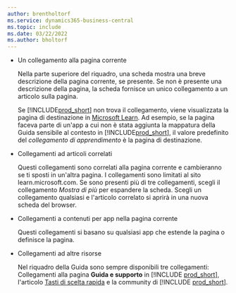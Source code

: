 ```yaml
---
author: brentholtorf
ms.service: dynamics365-business-central
ms.topic: include
ms.date: 03/22/2022
ms.author: bholtorf
---
```

- Un collegamento alla pagina corrente

  Nella parte superiore del riquadro, una scheda mostra una breve descrizione della pagina corrente, se presente. Se non è presente una descrizione della pagina, la scheda fornisce un unico collegamento a un articolo sulla pagina.  

  Se [!INCLUDE[prod_short](prod_short.md)] non trova il collegamento, viene visualizzata la pagina di destinazione in [Microsoft Learn](/dynamics365/business-central). Ad esempio, se la pagina faceva parte di un'app a cui non è stata aggiunta la mappatura della Guida sensibile al contesto in [!INCLUDE[prod_short](prod_short.md)], il valore predefinito del *collegamento di apprendimento* è la pagina di destinazione.  

- Collegamenti ad articoli correlati

  Questi collegamenti sono correlati alla pagina corrente e cambieranno se ti sposti in un'altra pagina. I collegamenti sono limitati al sito learn.microsoft.com. Se sono presenti più di tre collegamenti, scegli il collegamento *Mostra di più* per espandere la scheda. Scegli un collegamento qualsiasi e l'articolo correlato si aprirà in una nuova scheda del browser.  
- Collegamenti a contenuti per app nella pagina corrente  

  Questi collegamenti si basano su qualsiasi app che estende la pagina o definisce la pagina.  
- Collegamenti ad altre risorse

  Nel riquadro della Guida sono sempre disponibili tre collegamenti: Collegamenti alla pagina **Guida e supporto** in [!INCLUDE [prod_short](prod_short.md)], l'articolo [Tasti di scelta rapida](../keyboard-shortcuts.md) e la community di [!INCLUDE [prod_short](prod_short.md)].  
